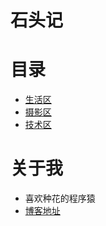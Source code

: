 # 石头记

# 目录

- [生活区](./pages/life/index.md)
- [摄影区](./pages/photos/index.md)
- [技术区](./pages/justdoit/index.md)

# 关于我

- 喜欢种花的程序猿
- [博客地址](https://www.equator8848.xyz/)